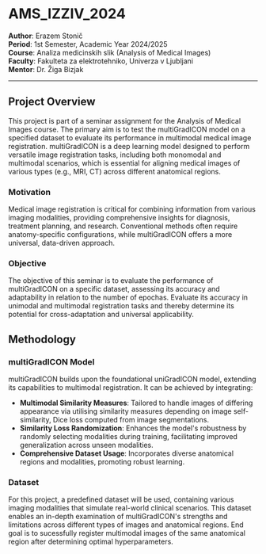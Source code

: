 # AMS_IZZIV_2024

**Author**: Erazem Stonič  
**Period**: 1st Semester, Academic Year 2024/2025  
**Course**: Analiza medicinskih slik (Analysis of Medical Images)  
**Faculty**: Fakulteta za elektrotehniko, Univerza v Ljubljani  
**Mentor**: Dr. Žiga Bizjak  

---

## Project Overview

This project is part of a seminar assignment for the Analysis of Medical Images course. The primary aim is to test the multiGradICON model on a specified dataset to evaluate its performance in multimodal medical image registration. multiGradICON is a deep learning model designed to perform versatile image registration tasks, including both monomodal and multimodal scenarios, which is essential for aligning medical images of various types (e.g., MRI, CT) across different anatomical regions.

### Motivation

Medical image registration is critical for combining information from various imaging modalities, providing comprehensive insights for diagnosis, treatment planning, and research. Conventional methods often require anatomy-specific configurations, while multiGradICON offers a more universal, data-driven approach.

### Objective

The objective of this seminar is to evaluate the performance of multiGradICON on a specific dataset, assessing its accuracy and adaptability in relation to the number of epochas. Evaluate its accuracy in unimodal and multimodal registration tasks and thereby determine its potential for cross-adaptation and universal applicability.

## Methodology

### multiGradICON Model

multiGradICON builds upon the foundational uniGradICON model, extending its capabilities to multimodal registration. It can be achieved by integrating:
- **Multimodal Similarity Measures**: Tailored to handle images of differing appearance via utilising similarity measures depending on image self-similarity, Dice loss computed from image segmentations.
- **Similarity Loss Randomization**: Enhances the model's robustness by randomly selecting modalities during training, facilitating improved generalization across unseen modalities.
- **Comprehensive Dataset Usage**: Incorporates diverse anatomical regions and modalities, promoting robust learning.

### Dataset

For this project, a predefined dataset will be used, containing various imaging modalities that simulate real-world clinical scenarios. This dataset enables an in-depth examination of multiGradICON's strengths and limitations across different types of images and anatomical regions. End goal is to sucessfully register multimodal images of the same anatomical region after determining optimal hyperparameters.
